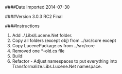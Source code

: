 ####Date Imported
2014-07-30

####Version
3.0.3 RC2 Final

####Instructions
1. Add ..\Libs\Lucene.Net folder.
1. Copy all folders (except obj) from ../src/core except
1. Copy LucenePackage.cs from ../src/core
1. Removed one *-old.cs file
1. Build
1. Refactor - Adjust namespaces to put everything into Transformalize.Libs.Lucene.Net namespace.